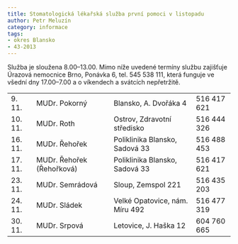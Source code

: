 ```yaml
---
title: Stomatologická lékařská služba první pomoci v listopadu
author: Petr Meluzín
category: informace
tags:
- okres Blansko
- 43-2013
---
```


Služba je sloužena 8.00–13.00. Mimo níže uvedené termíny službu zajišťuje Úrazová nemocnice Brno, Ponávka 6, tel. 545 538 111, která funguje ve všední dny 17.00–7.00 a o víkendech a svátcích nepřetržitě.

<table class="table table-striped">
	<tr>
		<td>9. 11.</td>
		<td>MUDr. Pokorný</td>
		<td>Blansko, A. Dvořáka 4</td>
		<td>516 417 621</td>
	</tr>
	<tr>
		<td>10. 11.</td>
		<td>MUDr. Roth</td>
		<td>Ostrov, Zdravotní středisko</td>
		<td>516 444 326</td>
	</tr>
	<tr>
		<td>16. 11.</td>
		<td>MUDr. Řehořek</td>
		<td>Poliklinika Blansko, Sadová 33</td>
		<td>516 488 453</td>
	</tr>
	<tr>
		<td>17. 11.</td>
		<td>MUDr. Řehořek (Řehořková)</td>
		<td>Poliklinika Blansko, Sadová 33</td>
		<td>516 417 621</td>
	</tr>
	<tr>
		<td>23. 11.</td>
		<td>MUDr. Semrádová</td>
		<td>Sloup, Zemspol 221</td>
		<td>516 435 203</td>
	</tr>
	<tr>
		<td>24. 11.</td>
		<td>MUDr. Sládek</td>
		<td>Velké Opatovice, nám. Míru 492</td>
		<td>516 477 319</td>
	</tr>
	<tr>
		<td>30. 11.</td>
		<td>MUDr. Srpová</td>
		<td>Letovice, J. Haška 12</td>
		<td>604 760 665</td>
	</tr>
</table>